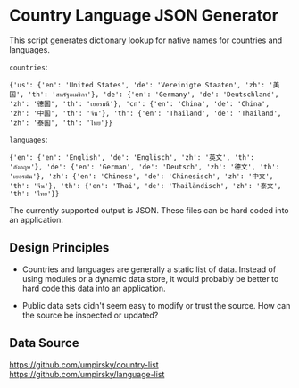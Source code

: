 # Country Language JSON Generator

This script generates dictionary lookup for native names for countries and languages.

`countries`:
```
{'us': {'en': 'United States', 'de': 'Vereinigte Staaten', 'zh': '美国', 'th': 'สหรัฐอเมริกา'}, 'de': {'en': 'Germany', 'de': 'Deutschland', 'zh': '德国', 'th': 'เยอรมนี'}, 'cn': {'en': 'China', 'de': 'China', 'zh': '中国', 'th': 'จีน'}, 'th': {'en': 'Thailand', 'de': 'Thailand', 'zh': '泰国', 'th': 'ไทย'}}
```

`languages`:
```
{'en': {'en': 'English', 'de': 'Englisch', 'zh': '英文', 'th': 'อังกฤษ'}, 'de': {'en': 'German', 'de': 'Deutsch', 'zh': '德文', 'th': 'เยอรมัน'}, 'zh': {'en': 'Chinese', 'de': 'Chinesisch', 'zh': '中文', 'th': 'จีน'}, 'th': {'en': 'Thai', 'de': 'Thailändisch', 'zh': '泰文', 'th': 'ไทย'}}
```

The currently supported output is JSON. These files can be hard coded into an application.


## Design Principles

- Countries and languages are generally a static list of data. Instead of using modules or a dynamic data store, it would probably be better to hard code this data into an application. 

- Public data sets didn't seem easy to modify or trust the source. How can the source be inspected or updated? 


## Data Source

https://github.com/umpirsky/country-list
https://github.com/umpirsky/language-list